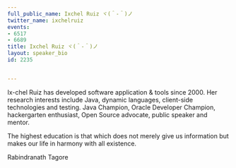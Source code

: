 ---
full_public_name: Ixchel Ruiz ヾ(＾-＾)ノ
twitter_name: ixchelruiz
events:
- 6517
- 6689
title: Ixchel Ruiz ヾ(＾-＾)ノ
layout: speaker_bio
id: 2235

---
Ix-chel Ruiz has developed software application & tools since 2000. Her research interests include Java, dynamic languages, client-side technologies and testing. Java Champion, Oracle Developer Champion, hackergarten enthusiast, Open Source advocate, public speaker and mentor.

The highest education is that which does not merely give us information but makes our life in harmony with all existence.
Rabindranath Tagore
